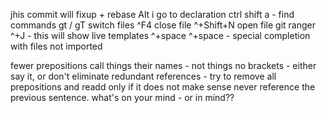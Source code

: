 jhis commit will <commit msg>
fixup + rebase
Alt i go to declaration
ctrl shift a - find commands
gt / gT switch files
^F4 close file
^+Shift+N open file
git ranger
^+J - this will show live templates
^+space ^+space - special completion with files not imported


fewer prepositions
call things their names - not things
no brackets - either say it, or don't
eliminate redundant references - try to remove all prepositions and readd only if it does not make sense
never reference the previous sentence.
what's on your mind - or in mind??
